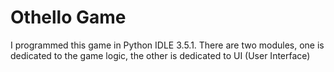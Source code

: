 # Othello Game
I programmed this game in Python IDLE 3.5.1. There are two modules, one is dedicated to the game logic, the other is dedicated to UI (User Interface)
